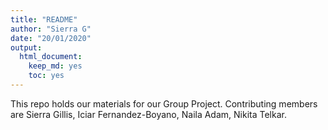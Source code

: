 ```yaml
---
title: "README"
author: "Sierra G"
date: "20/01/2020"
output: 
  html_document:
    keep_md: yes
    toc: yes
---
```


This repo holds our materials for our Group Project. Contributing members are Sierra Gillis, Iciar Fernandez-Boyano, Naila Adam, Nikita Telkar.
